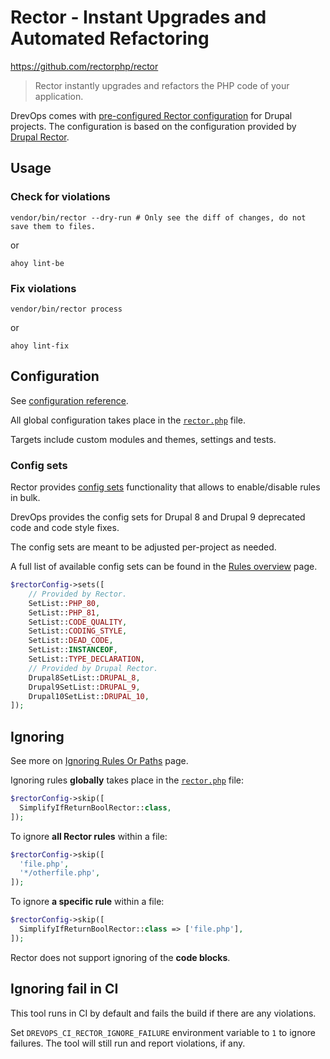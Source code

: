 # Rector - Instant Upgrades and Automated Refactoring

https://github.com/rectorphp/rector

> Rector instantly upgrades and refactors the PHP code of your application.

DrevOps comes with [pre-configured Rector configuration](../../../../rector.php)
for Drupal projects. The configuration is based on
the configuration provided
by [Drupal Rector](https://github.com/palantirnet/drupal-rector).

## Usage

### Check for violations

```shell
vendor/bin/rector --dry-run # Only see the diff of changes, do not save them to files.
```
or
```shell
ahoy lint-be
```

### Fix violations

```shell
vendor/bin/rector process
```
or
```shell
ahoy lint-fix
```

## Configuration

See [configuration reference](https://getrector.com/documentation).

All global configuration takes place in
the [`rector.php`](../../../../rector.php)
file.

Targets include custom modules and themes, settings and tests.

### Config sets

Rector provides [config sets](https://getrector.com/documentation/set-lists)
functionality that allows to enable/disable rules in bulk.

DrevOps provides the config sets for Drupal 8 and Drupal 9 deprecated code and
code style fixes.

The config sets are meant to be adjusted per-project as needed.

A full list of available config sets can be found in
the [Rules overview](https://getrector.com/documentation/rules-overview) page.

```php
$rectorConfig->sets([
    // Provided by Rector.
    SetList::PHP_80,
    SetList::PHP_81,
    SetList::CODE_QUALITY,
    SetList::CODING_STYLE,
    SetList::DEAD_CODE,
    SetList::INSTANCEOF,
    SetList::TYPE_DECLARATION,
    // Provided by Drupal Rector.
    Drupal8SetList::DRUPAL_8,
    Drupal9SetList::DRUPAL_9,
    Drupal10SetList::DRUPAL_10,
]);
```

## Ignoring

See more
on [Ignoring Rules Or Paths](https://getrector.com/documentation/ignoring-rules-or-paths)
page.

Ignoring rules **globally** takes place in
the [`rector.php`](../../../../rector.php) file:

```php
$rectorConfig->skip([
  SimplifyIfReturnBoolRector::class,
]);
```

To ignore **all Rector rules** within a file:
```php
$rectorConfig->skip([
  'file.php',
  '*/otherfile.php',
]);
```

To ignore **a specific rule** within a file:
```php
$rectorConfig->skip([
  SimplifyIfReturnBoolRector::class => ['file.php'],
]);
```

Rector does not support ignoring of the **code blocks**.

## Ignoring fail in CI

This tool runs in CI by default and fails the build if there are any violations.

Set `DREVOPS_CI_RECTOR_IGNORE_FAILURE` environment variable to `1` to ignore
failures. The tool will still run and report violations, if any.
